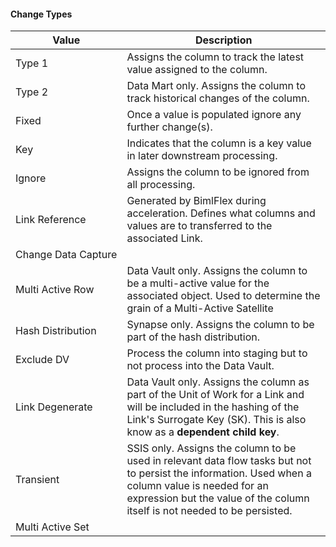 #### Change Types

| Value               | Description |
| ------------------- | ----------- |
| Type 1              | Assigns the column to track the latest value assigned to the column. |
| Type 2              | Data Mart only.  Assigns the column to track historical changes of the column. |
| Fixed               | Once a value is populated ignore any further change(s). |
| Key                 | Indicates that the column is a key value in later downstream processing. |
| Ignore              | Assigns the column to be ignored from all processing. |
| Link Reference      | Generated by BimlFlex during acceleration.  Defines what columns and values are to transferred to the associated Link. |
| Change Data Capture |  |
| Multi Active Row    | Data Vault only.  Assigns the column to be a multi-active value for the associated object.  Used to determine the grain of a Multi-Active Satellite |
| Hash Distribution   | Synapse only.  Assigns the column to be part of the hash distribution. |
| Exclude DV          | Process the column into staging but to not process into the Data Vault. |
| Link Degenerate     | Data Vault only.  Assigns the column as part of the Unit of Work for a Link and will be included in the hashing of the Link's Surrogate Key (SK).  This is also know as a **dependent child key**. |
| Transient           | SSIS only.  Assigns the column to be used in relevant data flow tasks but not to persist the information.  Used when a column value is needed for an expression but the value of the column itself is not needed to be persisted. |
| Multi Active Set    |  |
